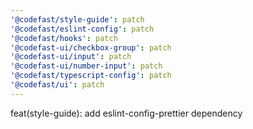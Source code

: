 ```yaml
---
'@codefast/style-guide': patch
'@codefast/eslint-config': patch
'@codefast/hooks': patch
'@codefast-ui/checkbox-group': patch
'@codefast-ui/input': patch
'@codefast-ui/number-input': patch
'@codefast/typescript-config': patch
'@codefast/ui': patch
---
```


feat(style-guide): add eslint-config-prettier dependency
